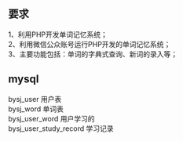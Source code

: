 ## 要求
1、利用PHP开发单词记忆系统；  
2、利用微信公众账号运行PHP开发的单词记忆系统；  
3、主要功能包括：单词的字典式查询、新词的录入等；  
## mysql 
bysj_user 用户表   
bysj_word 单词表   
bysj_user_word 用户学习的   
bysj_user_study_record 学习记录   